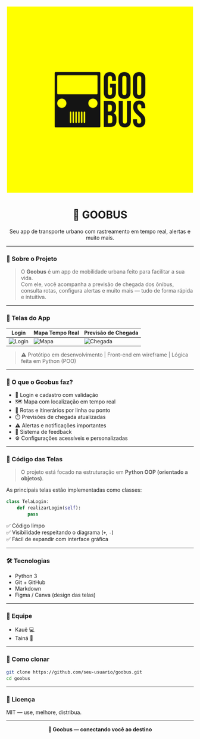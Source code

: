 <!-- Banner animado ou imagem de destaque -->
<p align="center">
  <img src="https://github.com/kauevictor30/GooBus/blob/idv/GooBus.png?raw=true" alt="Goobus App" width="500px" heght="500px">
</p>

<h1 align="center">🚌 GOOBUS</h1>
<p align="center">Seu app de transporte urbano com rastreamento em tempo real, alertas e muito mais.</p>

---

### 🚀 Sobre o Projeto

> O **Goobus** é um app de mobilidade urbana feito para facilitar a sua vida.  
> Com ele, você acompanha a previsão de chegada dos ônibus, consulta rotas, configura alertas e muito mais — tudo de forma rápida e intuitiva.

---

### 📱 Telas do App

| Login | Mapa Tempo Real | Previsão de Chegada |
|-------|------------------|----------------------|
| ![Login](https://user-images.githubusercontent.com/your-image-id/login.gif) | ![Mapa](https://user-images.githubusercontent.com/your-image-id/mapa.gif) | ![Chegada](https://user-images.githubusercontent.com/your-image-id/chegada.gif) |

> ⚠️ Protótipo em desenvolvimento | Front-end em wireframe | Lógica feita em Python (POO)

---

### 🧠 O que o Goobus faz?

- 🔐 Login e cadastro com validação
- 🗺️ Mapa com localização em tempo real
- 🚏 Rotas e itinerários por linha ou ponto
- ⏱️ Previsões de chegada atualizadas
- ⚠️ Alertas e notificações importantes
- 💬 Sistema de feedback
- ⚙️ Configurações acessíveis e personalizadas

---

### 🧪 Código das Telas

> O projeto está focado na estruturação em **Python OOP (orientado a objetos)**.

As principais telas estão implementadas como classes:
```python
class TelaLogin:
    def realizarLogin(self):
        pass
```
✅ Código limpo  
✅ Visibilidade respeitando o diagrama (`+`, `-`)  
✅ Fácil de expandir com interface gráfica

---

### 🛠️ Tecnologias

- Python 3
- Git + GitHub
- Markdown
- Figma / Canva (design das telas)

---

### 👥 Equipe

- Kauê 💻  
- Tainá 🎨  

---

### 📂 Como clonar

```bash
git clone https://github.com/seu-usuario/goobus.git
cd goobus
```

---

### 📄 Licença

MIT — use, melhore, distribua.

---

<p align="center"><strong>🚏 Goobus — conectando você ao destino</strong></p>
